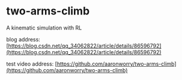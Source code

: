 # two-arms-climb
A kinematic simulation with RL

blog address: [https://blog.csdn.net/qq_34062822/article/details/86596792](https://blog.csdn.net/qq_34062822/article/details/86596792)

test video address: [https://github.com/aaronworry/two-arms-climb](https://github.com/aaronworry/two-arms-climb)